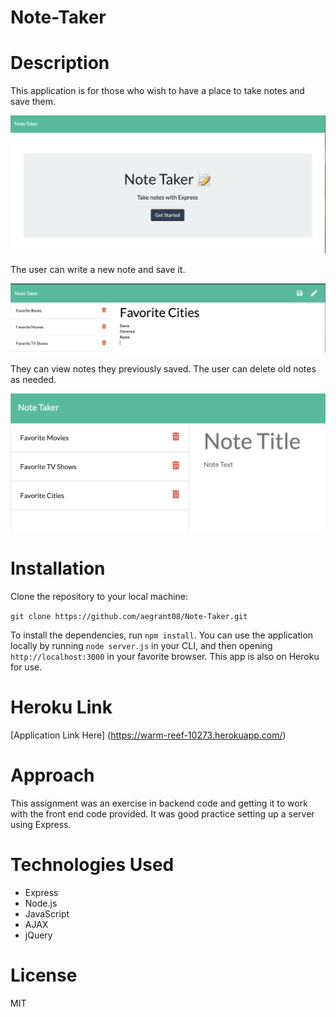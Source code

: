 # Note-Taker

# Description
This application is for those who wish to have a place to take notes and save them. 

![Home](public/assets/screen-shots/1-landing-page.png?raw=true)

The user can write a new note and save it. 

![New Note](public/assets/screen-shots/2-example-notes.png?raw=true)

They can view notes they previously saved. The user can delete old notes as needed.

![Deleted Note](public/assets/screen-shots/3-deleted-note.png?raw=true)

# Installation
Clone the repository to your local machine:

`git clone https://github.com/aegrant08/Note-Taker.git`

To install the dependencies, run `npm install`. You can use the application locally by running `node server.js` in your CLI, and then opening `http://localhost:3000` in your favorite browser. This app is also on Heroku for use.

# Heroku Link
[Application Link Here] (https://warm-reef-10273.herokuapp.com/)

# Approach

This assignment was an exercise in backend code and getting it to work with the front end code provided. It was good practice setting up a server using Express.

# Technologies Used
- Express
- Node.js
- JavaScript
- AJAX
- jQuery

# License
MIT